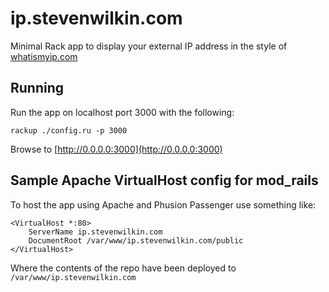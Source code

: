 # ip.stevenwilkin.com

Minimal Rack app to display your external IP address in the style of [whatismyip.com](http://whatismyip.com)

## Running

Run the app on localhost port 3000 with the following:

	rackup ./config.ru -p 3000

Browse to [http://0.0.0.0:3000](http://0.0.0.0:3000)

## Sample Apache VirtualHost config for mod_rails

To host the app using Apache and Phusion Passenger use something like:

	<VirtualHost *:80>
		ServerName ip.stevenwilkin.com
		DocumentRoot /var/www/ip.stevenwilkin.com/public
	</VirtualHost>

Where the contents of the repo have been deployed to `/var/www/ip.stevenwilkin.com`
